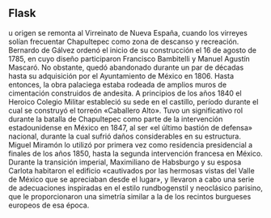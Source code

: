 
## Flask


u origen se remonta al Virreinato de Nueva España, cuando los virreyes solían frecuentar Chapultepec como zona de descanso y recreación. Bernardo de Gálvez ordenó el inicio de su construcción el 16 de agosto de 1785, en cuyo diseño participaron Francisco Bambitelli y Manuel Agustín Mascaró. No obstante, quedó abandonado durante un par de décadas hasta su adquisición por el Ayuntamiento de México en 1806. Hasta entonces, la obra palaciega estaba rodeada de amplios muros de cimentación construidos de andesita. A principios de los años 1840 el Heroico Colegio Militar estableció su sede en el castillo, período durante el cual se construyó el torreón «Caballero Alto». Tuvo un significativo rol durante la batalla de Chapultepec como parte de la intervención estadounidense en México en 1847, al ser «el último bastión de defensa» nacional, durante la cual sufrió daños considerables en su estructura. Miguel Miramón lo utilizó por primera vez como residencia presidencial a finales de los años 1850, hasta la segunda intervención francesa en México. Durante la transición imperial, Maximiliano de Habsburgo y su esposa Carlota habitaron el edificio «cautivados por las hermosas vistas del Valle de México que se apreciaban desde el lugar», y llevaron a cabo una serie de adecuaciones inspiradas en el estilo rundbogenstil y neoclásico parisino, que le proporcionaron una simetría similar a la de los recintos burgueses europeos de esa época.







